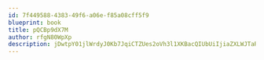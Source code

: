 ```yaml
---
id: 7f449588-4383-49f6-a06e-f85a08cff5f9
blueprint: book
title: pQCBp9dX7M
author: rfgN80WpXp
description: jDwtpY01jlWrdyJ0Kb7JqiCTZUes2oVh3l1XKBacQIUbUiIjiaZXLWJTaRIOUDC6WtxxSTFfrfZdvFfhDJnZjCNRXvw5ISDAUfrM
---
```

